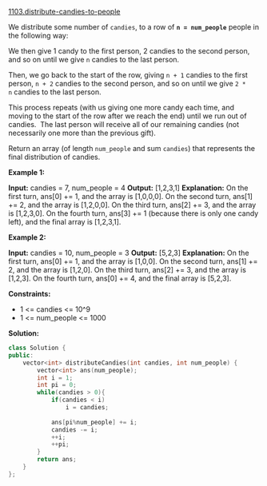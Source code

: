 [1103.distribute-candies-to-people](https://leetcode.com/problems/distribute-candies-to-people/)  

We distribute some number of `candies`, to a row of **`n = num_people`** people in the following way:

We then give 1 candy to the first person, 2 candies to the second person, and so on until we give `n` candies to the last person.

Then, we go back to the start of the row, giving `n + 1` candies to the first person, `n + 2` candies to the second person, and so on until we give `2 * n` candies to the last person.

This process repeats (with us giving one more candy each time, and moving to the start of the row after we reach the end) until we run out of candies.  The last person will receive all of our remaining candies (not necessarily one more than the previous gift).

Return an array (of length `num_people` and sum `candies`) that represents the final distribution of candies.

**Example 1:**

**Input:** candies = 7, num\_people = 4
**Output:** \[1,2,3,1\]
**Explanation:**
On the first turn, ans\[0\] += 1, and the array is \[1,0,0,0\].
On the second turn, ans\[1\] += 2, and the array is \[1,2,0,0\].
On the third turn, ans\[2\] += 3, and the array is \[1,2,3,0\].
On the fourth turn, ans\[3\] += 1 (because there is only one candy left), and the final array is \[1,2,3,1\].

**Example 2:**

**Input:** candies = 10, num\_people = 3
**Output:** \[5,2,3\]
**Explanation:** 
On the first turn, ans\[0\] += 1, and the array is \[1,0,0\].
On the second turn, ans\[1\] += 2, and the array is \[1,2,0\].
On the third turn, ans\[2\] += 3, and the array is \[1,2,3\].
On the fourth turn, ans\[0\] += 4, and the final array is \[5,2,3\].

**Constraints:**

*   1 <= candies <= 10^9
*   1 <= num\_people <= 1000  



**Solution:**  

```cpp
class Solution {
public:
    vector<int> distributeCandies(int candies, int num_people) {
        vector<int> ans(num_people);
        int i = 1;
        int pi = 0;
        while(candies > 0){
            if(candies < i)
                i = candies;
            
            ans[pi%num_people] += i;
            candies -= i;
            ++i;
            ++pi;
        }
        return ans;
    }
};
```
      